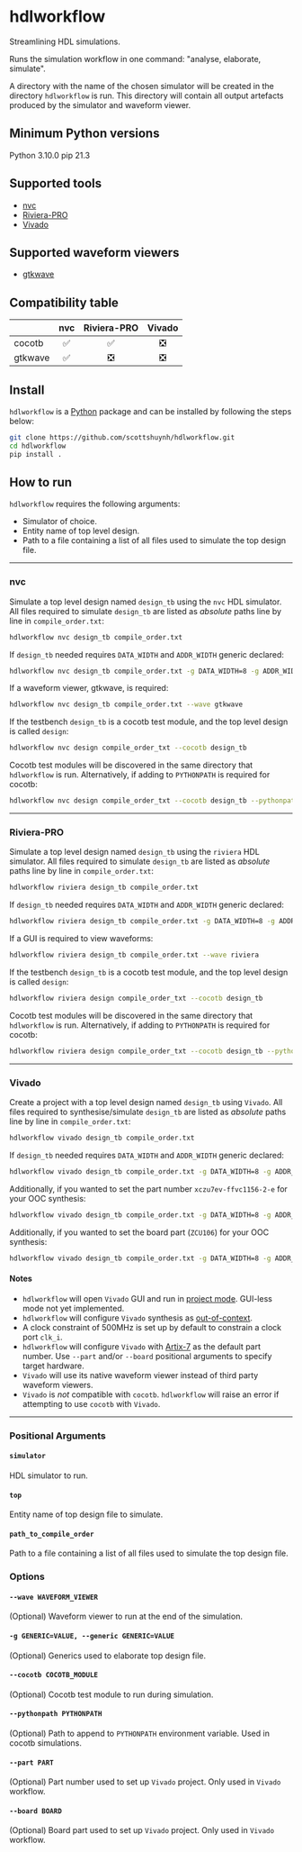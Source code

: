 # hdlworkflow
Streamlining HDL simulations.

Runs the simulation workflow in one command: "analyse, elaborate, simulate".

A directory with the name of the chosen simulator will be created in the directory `hdlworkflow` is run. This directory will contain all output artefacts produced by the simulator and waveform viewer.

## Minimum Python versions
Python 3.10.0
pip 21.3

## Supported tools
+ [nvc](https://github.com/nickg/nvc)
+ [Riviera-PRO](https://www.aldec.com/en/products/functional_verification/riviera-pro)
+ [Vivado](https://www.amd.com/en/products/software/adaptive-socs-and-fpgas/vivado.html)

## Supported waveform viewers
+ [gtkwave](https://github.com/gtkwave/gtkwave)

## Compatibility table
|           | nvc                   | Riviera-PRO                   | Vivado                        |  
| ---       | :---:                 | :---:                         | :---:                         |
| cocotb    | :white_check_mark:    | :white_check_mark:            | :negative_squared_cross_mark: |
| gtkwave   | :white_check_mark:    | :negative_squared_cross_mark: | :negative_squared_cross_mark: |

## Install
`hdlworkflow` is a [Python](https://www.python.org/) package and can be installed by following the steps below:
```sh
git clone https://github.com/scottshuynh/hdlworkflow.git
cd hdlworkflow
pip install .
```

## How to run
`hdlworkflow` requires the following arguments:
+ Simulator of choice.
+ Entity name of top level design.
+ Path to a file containing a list of all files used to simulate the top design file.

---
### nvc
Simulate a top level design named `design_tb` using the `nvc` HDL simulator. All files required to simulate `design_tb` are listed as *absolute* paths line by line in `compile_order.txt`:
```sh
hdlworkflow nvc design_tb compile_order.txt
```

If `design_tb` needed requires `DATA_WIDTH` and `ADDR_WIDTH` generic declared:
```sh
hdlworkflow nvc design_tb compile_order.txt -g DATA_WIDTH=8 -g ADDR_WIDTH=4
```

If a waveform viewer, gtkwave, is required:
```sh
hdlworkflow nvc design_tb compile_order.txt --wave gtkwave
```

If the testbench `design_tb` is a cocotb test module, and the top level design is called `design`:
```sh
hdlworkflow nvc design compile_order_txt --cocotb design_tb
```

Cocotb test modules will be discovered in the same directory that `hdlworkflow` is run.
Alternatively, if adding to `PYTHONPATH` is required for cocotb:
```sh
hdlworkflow nvc design compile_order_txt --cocotb design_tb --pythonpath /abs/path/to/python/module --pythonpath relative/path/to/python/module
```

---
### Riviera-PRO
Simulate a top level design named `design_tb` using the `riviera` HDL simulator. All files required to simulate `design_tb` are listed as *absolute* paths line by line in `compile_order.txt`:
```sh
hdlworkflow riviera design_tb compile_order.txt
```

If `design_tb` needed requires `DATA_WIDTH` and `ADDR_WIDTH` generic declared:
```sh
hdlworkflow riviera design_tb compile_order.txt -g DATA_WIDTH=8 -g ADDR_WIDTH=4
```

If a GUI is required to view waveforms:
```sh
hdlworkflow riviera design_tb compile_order.txt --wave riviera
```

If the testbench `design_tb` is a cocotb test module, and the top level design is called `design`:
```sh
hdlworkflow riviera design compile_order_txt --cocotb design_tb
```

Cocotb test modules will be discovered in the same directory that `hdlworkflow` is run.
Alternatively, if adding to `PYTHONPATH` is required for cocotb:
```sh
hdlworkflow riviera design compile_order_txt --cocotb design_tb --pythonpath /abs/path/to/python/module --pythonpath relative/path/to/python/module
```

---
### Vivado
Create a project with a top level design named `design_tb` using `Vivado`. All files required to synthesise/simulate `design_tb` are listed as *absolute* paths line by line in `compile_order.txt`:
```sh
hdlworkflow vivado design_tb compile_order.txt
```

If `design_tb` needed requires `DATA_WIDTH` and `ADDR_WIDTH` generic declared:
```sh
hdlworkflow vivado design_tb compile_order.txt -g DATA_WIDTH=8 -g ADDR_WIDTH=4
```

Additionally, if you wanted to set the part number `xczu7ev-ffvc1156-2-e` for your OOC synthesis:
```sh
hdlworkflow vivado design_tb compile_order.txt -g DATA_WIDTH=8 -g ADDR_WIDTH=4 --part xczu7ev-ffvc1156-2-e
```

Additionally, if you wanted to set the board part (`ZCU106`) for your OOC synthesis:
```sh
hdlworkflow vivado design_tb compile_order.txt -g DATA_WIDTH=8 -g ADDR_WIDTH=4 --part xczu7ev-ffvc1156-2-e --board xilinx.com:zcu106:part0:2.6  
```

#### Notes
+ `hdlworkflow` will open `Vivado` GUI and run in [project mode](https://docs.amd.com/r/en-US/ug892-vivado-design-flows-overview/Project-Mode). GUI-less mode not yet implemented.
+ `hdlworkflow` will configure `Vivado` synthesis as [out-of-context](https://docs.amd.com/r/en-US/ug949-vivado-design-methodology/Out-of-Context-Synthesis).
+ A clock constraint of 500MHz is set up by default to constrain a clock port `clk_i`.
+ `hdlworkflow` will configure `Vivado` with [Artix-7](https://www.amd.com/en/products/adaptive-socs-and-fpgas/fpga/artix-7.html) as the default part number. Use `--part` and/or `--board` positional arguments to specify target hardware.
+ `Vivado` will use its native waveform viewer instead of third party waveform viewers. 
+ `Vivado` is *not* compatible with `cocotb`. `hdlworkflow` will raise an error if attempting to use `cocotb` with `Vivado`.

---
### Positional Arguments
#### `simulator`
HDL simulator to run.

#### `top`
Entity name of top design file to simulate.

#### `path_to_compile_order`
Path to a file containing a list of all files used to simulate the top design file.

### Options
#### `--wave WAVEFORM_VIEWER`
(Optional) Waveform viewer to run at the end of the simulation.

#### `-g GENERIC=VALUE, --generic GENERIC=VALUE`
(Optional) Generics used to elaborate top design file.

#### `--cocotb COCOTB_MODULE`
(Optional) Cocotb test module to run during simulation.

#### `--pythonpath PYTHONPATH`
(Optional) Path to append to `PYTHONPATH` environment variable. Used in cocotb simulations.

#### `--part PART`
(Optional) Part number used to set up `Vivado` project. Only used in `Vivado` workflow.

#### `--board BOARD`
(Optional) Board part used to set up `Vivado` project. Only used in `Vivado` workflow.